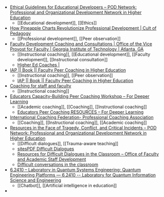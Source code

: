 - [Ethical Guidelines for Educational Developers – POD Network: Professional and Organizational Development Network in Higher Education](https://podnetwork.org/about/ethical-guidelines/)
	- [[Educational development]], [[Ethics]]
- [How Pineapple Charts Revolutionize Professional Development | Cult of Pedagogy](https://www.cultofpedagogy.com/pineapple-charts/)
	- [[Professional development]], [[Peer observation]]
- [Faculty Development Coaching and Consultations | Office of the Vice Provost for Faculty | Georgia Institute of Technology | Atlanta, GA](https://faculty.gatech.edu/faculty-development-coaching-and-consultations)
	- [[Instructional coaching]], [[Educational development]], [[Faculty development]], [[Instructional consultation]]
	- [Higher Ed Coaches |](https://www.higheredcoaches.com/)
- [IAP || Book || Faculty Peer Coaching in Higher Education](https://www.infoagepub.com/products/Faculty-Peer-Coaching-in-Higher-Education)
	- [[Instructional coaching]], [[Peer observation]]
	- [IAP || Book || Faculty Peer Coaching in Higher Education](https://www.infoagepub.com/products/Faculty-Peer-Coaching-in-Higher-Education-Research-From-the-Field)
- [Coaching for staff and faculty](https://hr.ubc.ca/career-development/coaching-staff-and-faculty)
	- [[Instructional coaching]]
- [Educators Capacity-Building Peer Coaching Workshop – For Deeper Learning](https://fordeeperlearning.org/developmental-coaching/)
	- [[Academic coaching]], [[Coaching]], [[Instructional coaching]]
	- [Educators Peer Coaching RESOURCES – For Deeper Learning](https://fordeeperlearning.org/educators-peer-coaching-resources/)
- [International Coaching Federation- Professional Coaching Association](https://coachingfederation.org/)
	- [[Coaching]], [[Instructional coaching]], [[Academic coaching]]
- [Resources in the Face of Tragedy, Conflict, and Critical Incidents – POD Network: Professional and Organizational Development Network in Higher Education](https://podnetwork.org/publications-backup/resources-for-supporting-our-campuses-in-politically-fraught-times/)
	- [[Difficult dialogues]], [[Trauma-aware teaching]]
	- [sitesPDF Difficult Dialogues](https://cft.vanderbilt.edu/wp-content/uploads/sites/59/difficult.pdf)
	- [Resources for Difficult Dialogues in the Classroom – Office of Faculty and Academic Staff Development](https://ofasd.msu.edu/teaching-learning/resources-for-difficult-dialogues-in-the-classroom/)
	- [Difficult conversations in the classroom](https://groups.google.com/a/podnetwork.org/g/discussion/c/dBj6vD-LySk)
- [6.2410 – Laboratory in Quantum Systems Engineering: Quantum Engineering Platforms — 6.2410 -- Laboratory for Quantum Information Science and Engineering](https://dkeathley.github.io/S23-6.2410-lab/intro.html)
	- [[Chatbot]], [[Artificial intelligence in education]]
-